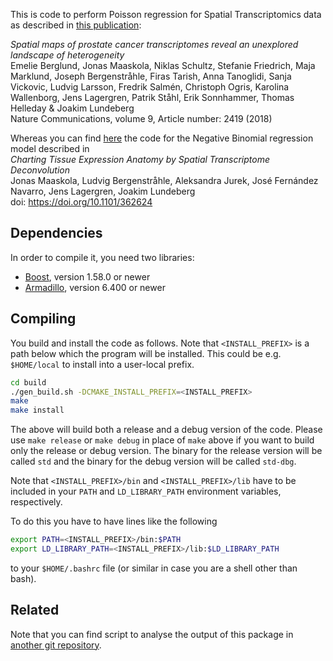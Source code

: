 This is code to perform Poisson regression for Spatial Transcriptomics data as described in [this publication](https://doi.org/10.1038/s41467-018-04724-5):

*Spatial maps of prostate cancer transcriptomes reveal an unexplored landscape of heterogeneity*<br>
Emelie Berglund, Jonas Maaskola, Niklas Schultz, Stefanie Friedrich, Maja Marklund, Joseph Bergenstråhle, Firas Tarish, Anna Tanoglidi, Sanja Vickovic, Ludvig Larsson, Fredrik Salmén, Christoph Ogris, Karolina Wallenborg, Jens Lagergren, Patrik Ståhl, Erik Sonnhammer, Thomas Helleday & Joakim Lundeberg<br>
Nature Communications, volume 9, Article number: 2419 (2018)


Whereas you can find [here](https://github.com/SpatialTranscriptomicsResearch/std-nb) the code for the Negative Binomial regression model described in<br>
*Charting Tissue Expression Anatomy by Spatial Transcriptome Deconvolution*<br>
Jonas Maaskola, Ludvig Bergenstråhle, Aleksandra Jurek, José Fernández Navarro, Jens Lagergren, Joakim Lundeberg<br>
doi: https://doi.org/10.1101/362624

## Dependencies

In order to compile it, you need two libraries:
* [Boost](http://www.boost.org/), version 1.58.0 or newer
* [Armadillo](http://arma.sourceforge.net/), version 6.400 or newer

## Compiling
You build and install the code as follows.
Note that ```<INSTALL_PREFIX>``` is a path below which the program will be installed.
This could be e.g. ```$HOME/local``` to install into a user-local prefix.

```sh
cd build
./gen_build.sh -DCMAKE_INSTALL_PREFIX=<INSTALL_PREFIX>
make
make install
```

The above will build both a release and a debug version of the code. Please use `make release` or `make debug` in place of `make` above if you want to build only the release or debug version. The binary for the release version will be called `std` and the binary for the debug version will be called `std-dbg`.

Note that ```<INSTALL_PREFIX>/bin``` and ```<INSTALL_PREFIX>/lib``` have to be included in your ```PATH``` and ```LD_LIBRARY_PATH``` environment variables, respectively.

To do this you have to have lines like the following

```sh
export PATH=<INSTALL_PREFIX>/bin:$PATH
export LD_LIBRARY_PATH=<INSTALL_PREFIX>/lib:$LD_LIBRARY_PATH
```

to your ```$HOME/.bashrc``` file (or similar in case you are a shell other than bash).

## Related
Note that you can find script to analyse the output of this package in [another git repository](https://gits-15.sys.kth.se/maaskola/multiScoopIBP-scripts).
